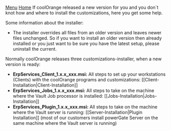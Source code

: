 [Menu](../README.md) [Home](./home.md)
If coolOrange released a new version for you and you don´t knot how and where to install the customizations, here you get some help.

Some information about the installer:
* The installer overrides all files from an older version and leaves newer files unchanged. So if you want to install an older version then already installed or you just want to be sure you have the latest setup, please uninstall the current.

Normally coolOrange releases three customizations-installer, when a new version is ready:
-	**ErpServices_Client_1.x.x_xxx.msi:** All steps to set up your workstations (Clients) with the coolOrange programs and customizations: [[Client-Installation|Client-Installation]]
-	**ErpServices_Jobs_1.x.x_xxx.msi:** All steps to take on the machine where the Vault Job processor is installed: [[Jobs-Installation|Jobs-Installation]]
-	**ErpServices_Plugin_1.x.x_xxx.msi:** All steps to take on the machine where the Vault server is running: [[Server-Installation|Plugin Installation]] (most of our customers install powerGate Server on the same machine where the Vault server is running)




